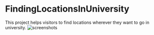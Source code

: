 # FindingLocationsInUniversity
This project helps visitors to find locations wherever they want to go in university.
![screenshots](1.png)
